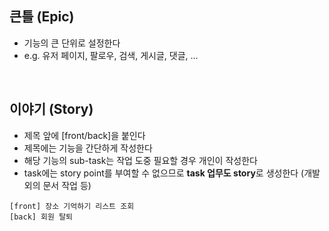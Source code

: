 ## 큰틀 (Epic)
- 기능의 큰 단위로 설정한다
- e.g. 유저 페이지, 팔로우, 검색, 게시글, 댓글, ...
</br>

## 이야기 (Story)
- 제목 앞에 [front/back]을 붙인다
- 제목에는 기능을 간단하게 작성한다
- 해당 기능의 sub-task는 작업 도중 필요할 경우 개인이 작성한다
- task에는 story point를 부여할 수 없으므로 **task 업무도 story**로 생성한다 (개발 외의 문서 작업 등)

```
[front] 장소 기억하기 리스트 조회
[back] 회원 탈퇴
```